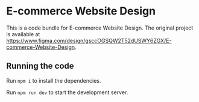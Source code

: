 
  # E-commerce Website Design

  This is a code bundle for E-commerce Website Design. The original project is available at https://www.figma.com/design/gsccOGSQW2T52dUSWY6ZGX/E-commerce-Website-Design.

  ## Running the code

  Run `npm i` to install the dependencies.

  Run `npm run dev` to start the development server.
  